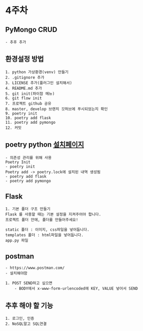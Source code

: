 # 4주차

## PyMongo CRUD

    - 추후 추가

## 환경설정 방법

    1. python 가상환경(venv) 만들기
    2. .gitignore 추가
    3. LICENSE 추가(플러그인 설치해서)
    4. README.md 추가
    5. git init(파이참 메뉴)
    6. git flow init
    7. 프로젝트 github 공유
    8. master, develop 브랜치 깃허브에 푸시되었는지 확인
    9. poetry init
    10. poetry add flask
    11. poetry add pymongo
    12. 커밋

## poetry python [설치페이지](https://python-poetry.org/docs/#installation)

    - 의존성 관리를 위해 사용
    Poetry Init
    - poetry init
    Poetry add -> poetry.lock에 설치된 내역 생성됨
    - poetry add flask
    - poetry add pymongo

## Flask

    1. 기본 폴더 구조 만들기
    Flask 를 사용할 때는 기본 설정을 지켜주어야 합니다.
    프로젝트 폴더 안에, 폴더를 만들어주세요!

    static 폴더 : 이미지, css파일을 넣어둡니다.
    templates 폴더 : html파일을 넣어둡니다.
    app.py 파일

## postman

    - https://www.postman.com/
    - 설치해야함

    1. POST SEND하고 싶으면
        - BODY에서 x-www-form-urlencoded에 KEY, VALUE 넣어서 SEND

## 추후 해야 할 기능

    1. 로그인, 인증
    2. NoSQL말고 SQL연결
